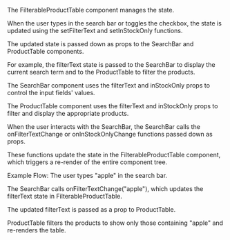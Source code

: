 The FilterableProductTable component manages the state.

When the user types in the search bar or toggles the checkbox, the state is updated using the setFilterText and setInStockOnly functions.

The updated state is passed down as props to the SearchBar and ProductTable components.

For example, the filterText state is passed to the SearchBar to display the current search term and to the ProductTable to filter the products.

The SearchBar component uses the filterText and inStockOnly props to control the input fields' values.

The ProductTable component uses the filterText and inStockOnly props to filter and display the appropriate products.

When the user interacts with the SearchBar, the SearchBar calls the onFilterTextChange or onInStockOnlyChange functions passed down as props.

These functions update the state in the FilterableProductTable component, which triggers a re-render of the entire component tree.

Example Flow:
The user types "apple" in the search bar.

The SearchBar calls onFilterTextChange("apple"), which updates the filterText state in FilterableProductTable.

The updated filterText is passed as a prop to ProductTable.

ProductTable filters the products to show only those containing "apple" and re-renders the table.
